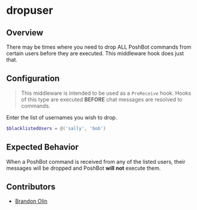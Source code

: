 # dropuser

## Overview

There may be times where you need to drop ALL PoshBot commands from certain users before they are executed.
This middleware hook does just that.

## Configuration

> This middleware is intended to be used as a `PreReceive` hook.
> Hooks of this type are executed **BEFORE** chat messages are resolved to commands.

Enter the list of usernames you wish to drop.

```powershell
$blacklistedUsers = @('sally', 'bob')
```

## Expected Behavior

When a PoshBot command is received from any of the listed users, their messages will be dropped and PoshBot **will not** execute them.

## Contributors

- [Brandon Olin](https://github.com/devblackops)
